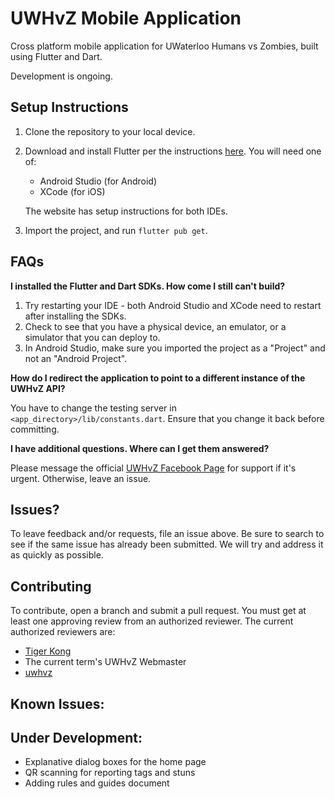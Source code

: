 # UWHvZ Mobile Application

Cross platform mobile application for UWaterloo Humans vs Zombies, built using Flutter and Dart.

Development is ongoing.

## Setup Instructions

1. Clone the repository to your local device.

2. Download and install Flutter per the instructions [here](https://flutter.dev/docs/get-started/install). You will need one of:

   - Android Studio (for Android)
   - XCode (for iOS)

   The website has setup instructions for both IDEs.

3. Import the project, and run `flutter pub get`.

## FAQs

**I installed the Flutter and Dart SDKs. How come I still can't build?**

1. Try restarting your IDE - both Android Studio and XCode need to restart after installing the SDKs.
2. Check to see that you have a physical device, an emulator, or a simulator that you can deploy to.
3. In Android Studio, make sure you imported the project as a "Project" and not an "Android Project".

**How do I redirect the application to point to a different instance of the UWHvZ API?**

You have to change the testing server in `<app_directory>/lib/constants.dart`. Ensure that you change it back before committing.

**I have additional questions. Where can I get them answered?**

Please message the official [UWHvZ Facebook Page](https://www.facebook.com/uwhvz/) for support if it's urgent. Otherwise, leave an issue.



## Issues?

To leave feedback and/or requests, file an issue above. Be sure to search to see if the same issue has already been submitted. We will try and address it as quickly as possible.

## Contributing



To contribute, open a branch and submit a pull request. You must get at least one approving review from an authorized reviewer. The current authorized reviewers are:

- [Tiger Kong](https://github.com/tig567899)
- The current term's UWHvZ Webmaster
- [uwhvz](https://github.com/uwhvz)

## Known Issues:

## Under Development:

- Explanative dialog boxes for the home page
- QR scanning for reporting tags and stuns
- Adding rules and guides document